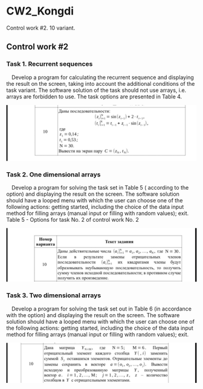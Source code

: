 # CW2_Kongdi

Control work #2. 10 variant.

<h2>Control work #2</h2>
<h3>Task 1. Recurrent sequences</h3>
<p>&emsp;Develop a program for calculating the recurrent sequence
and displaying the result on the screen, taking into account the additional conditions
of the task variant. The software solution of the task should not use
arrays, i.e. arrays are forbidden to use. The task options
are presented in Table 4.</p>
<img src="Pics/KA_CW2_task1_10var.jpg">
<h3>Task 2. One dimensional arrays</h3>
<p>&emsp;Develop a program for solving the task set in Table 5 (
according to the option) and displaying the result on the screen. The software
solution should have a looped menu with which the user
can choose one of the following actions: getting started, including
the choice of the data input method for filling arrays (manual input or
filling with random values); exit.
Table 5 - Options for task No. 2 of control work No. 2</p>
<img src="Pics/KA_CW2_task2_10var.jpg">
<h3>Task 3. Two dimensional arrays</h3>
<p>&emsp;Develop a program for solving the task set out in Table 6 (in
accordance with the option) and displaying the result on the screen. The software
solution should have a looped menu with which the user
can choose one of the following actions: getting started, including
the choice of the data input method for filling arrays (manual input or
filling with random values); exit.</p>
<img src="Pics/KA_CW2_task3_10var.jpg">
